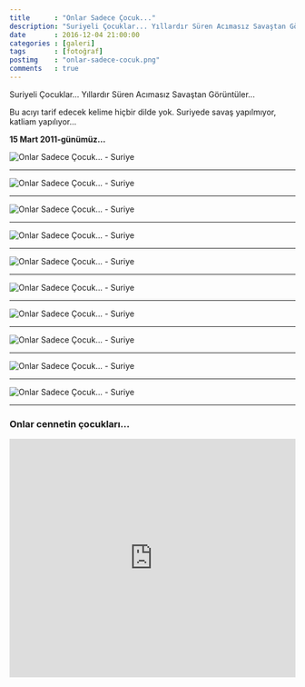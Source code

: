 ```yaml
---
title      : "Onlar Sadece Çocuk..."
description: "Suriyeli Çocuklar... Yıllardır Süren Acımasız Savaştan Görüntüler..."
date       : 2016-12-04 21:00:00
categories : [galeri]
tags       : [fotoğraf]
postimg    : "onlar-sadece-cocuk.png"
comments   : true
---
```


Suriyeli Çocuklar... Yıllardır Süren Acımasız Savaştan Görüntüler...

Bu acıyı tarif edecek kelime hiçbir dilde yok. Suriyede savaş yapılmıyor, katliam yapılıyor...

**15 Mart 2011-günümüz...**

![Onlar Sadece Çocuk... - Suriye](https://ahmetcadirci.com.tr/images/galeri/VU9yNuH.png "Onlar Sadece Çocuk... - Suriye")

* * * 

![Onlar Sadece Çocuk... - Suriye](https://ahmetcadirci.com.tr/images/galeri/IBrY4tj.png "Onlar Sadece Çocuk... - Suriye")

* * * 

![Onlar Sadece Çocuk... - Suriye](https://ahmetcadirci.com.tr/images/galeri/f1D73fL.png "Onlar Sadece Çocuk... - Suriye")

* * * 

![Onlar Sadece Çocuk... - Suriye](https://ahmetcadirci.com.tr/images/galeri/IMzaeTA.png "Onlar Sadece Çocuk... - Suriye")

* * * 

![Onlar Sadece Çocuk... - Suriye](https://ahmetcadirci.com.tr/images/galeri/YhnTxk0.png "Onlar Sadece Çocuk... - Suriye")

* * * 

![Onlar Sadece Çocuk... - Suriye](https://ahmetcadirci.com.tr/images/galeri/7NVkvCy.png "Onlar Sadece Çocuk... - Suriye")

* * * 

![Onlar Sadece Çocuk... - Suriye](https://ahmetcadirci.com.tr/images/galeri/dZcp0NL.png "Onlar Sadece Çocuk... - Suriye")

* * * 

![Onlar Sadece Çocuk... - Suriye](https://ahmetcadirci.com.tr/images/galeri/kjNd5Tb.png "Onlar Sadece Çocuk... - Suriye")

* * * 

![Onlar Sadece Çocuk... - Suriye](https://ahmetcadirci.com.tr/images/galeri/gBQAXuv.png "Onlar Sadece Çocuk... - Suriye")

* * * 

![Onlar Sadece Çocuk... - Suriye](https://ahmetcadirci.com.tr/images/galeri/kfrEy2H.png "Onlar Sadece Çocuk... - Suriye")

* * * 

### Onlar cennetin çocukları...

<iframe src="https://www.facebook.com/plugins/video.php?href=https%3A%2F%2Fwww.facebook.com%2Fahmetcadirci25%2Fvideos%2Fvb.100005855682078%2F555772637961254%2F%3Ftype%3D3&width=900&show_text=false&appId=331059383931945&height=420" width="100%" height="420" style="border:none;overflow:hidden" scrolling="no" frameborder="0" allowTransparency="true"></iframe>
